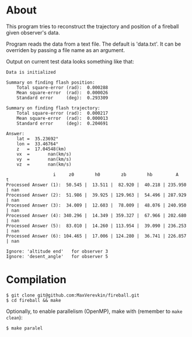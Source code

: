 # About
This program tries to reconstruct the trajectory and position of a fireball given observer's data.

Program reads the data from a text file. The default is 'data.txt'. It can be overriden by passing a file name as an argument.

Output on current test data looks something like that:
```
Data is initialized

Summary on finding flash position:
    Total square-error (rad):  0.000288
    Mean square-error  (rad):  0.000026
    Standard error     (deg):  0.293309

Summary on finding flash trajectory:
    Total square-error (rad):  0.000217
    Mean square-error  (rad):  0.000013
    Standard error     (deg):  0.204691

Answer:
    lat =  35.23692°
    lon =  33.46764°
    z   =  17.04548(km)
    vx  =       nan(km/s)
    vy  =       nan(km/s)
    vz  =       nan(km/s)

                  i     z0        h0        zb        hb         A         t
Processed Answer (1):  50.545 |  13.511 |  82.920 |  40.218 | 235.950 | nan
Processed Answer (2):  51.986 |  39.925 | 129.963 |  54.496 | 287.929 | nan
Processed Answer (3):  34.009 |  12.603 |  78.009 |  48.076 | 240.950 | nan
Processed Answer (4): 340.296 |  14.349 | 359.327 |  67.966 | 202.680 | nan
Processed Answer (5):  83.010 |  14.260 | 113.954 |  39.090 | 236.253 | nan
Processed Answer (6): 104.465 |  17.006 | 124.280 |  36.741 | 226.857 | nan

Ignore: 'altitude end'   for observer 3
Ignore: 'desent_angle'   for observer 5
```
# Compilation
```
$ git clone git@github.com:MaxVerevkin/fireball.git
$ cd fireball && make
```
Optionally, to enable parallelism (OpenMP), make with (remember to `make clean`):
```
$ make paralel
```

